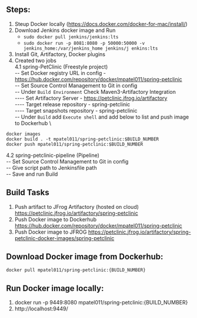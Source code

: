 ## Steps:
1. Steup Docker locally (https://docs.docker.com/docker-for-mac/install/)
2. Download Jenkins docker image and Run
	 - `sudo docker pull jenkins/jenkins:lts`
   - `sudo docker run -p 8081:8080 -p 50000:50000 -v jenkins_home:/var/jenkins_home jenkins/j
enkins:lts`
3. Install Git, Artifactory, Docker plugins
4. Created two jobs \
4.1 spring-PetClinic (Freestyle project) \
-- Set Docker registry URL in config - https://hub.docker.com/repository/docker/mpatel011/spring-petclinic  \
-- Set Source Control Management to Git in config \
-- Under `Build Environment` Check Maven3-Artifactory Integration \
---- Set Artifactory Server - https://petclinic.jfrog.io/artifactory \
---- Target release repository - spring-petclinic  \
---- Target snapshots repository - spring-petclinic \
-- Under `Build` add `Execute shell` and add below to list and push image to Dockerhub \
```
docker images
docker build . -t mpatel011/spring-petclinic:$BUILD_NUMBER
docker push mpatel011/spring-petclinic:$BUILD_NUMBER
```
4.2 spring-petclinic-pipeline (Pipeline) \
-- Set Source Control Management to Git in config \
-- Give script path to Jenkinsfile path \
-- Save and run Build

## Build Tasks
1. Push artifact to JFrog Artifactory (hosted on cloud) https://petclinic.jfrog.io/artifactory/spring-petclinic
2. Push Docker image to Dockerhub https://hub.docker.com/repository/docker/mpatel011/spring-petclinic
3. Push Docker image to JFROG https://petclinic.jfrog.io/artifactory/spring-petclinic-docker-images/spring-petclinic

## Download Docker image from Dockerhub:
```docker pull mpatel011/spring-petclinic:{BUILD_NUMBER}```

## Run Docker image locally:
1. docker run -p 9449:8080 mpatel011/spring-petclinic:{BUILD_NUMBER}
2. http://localhost:9449/
